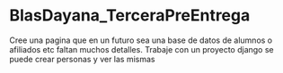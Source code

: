 # BlasDayana_TerceraPreEntrega

Cree una pagina que en un futuro sea una base de datos de alumnos o afiliados etc
faltan muchos detalles.
Trabaje con un proyecto django
se puede crear personas y ver las mismas 
